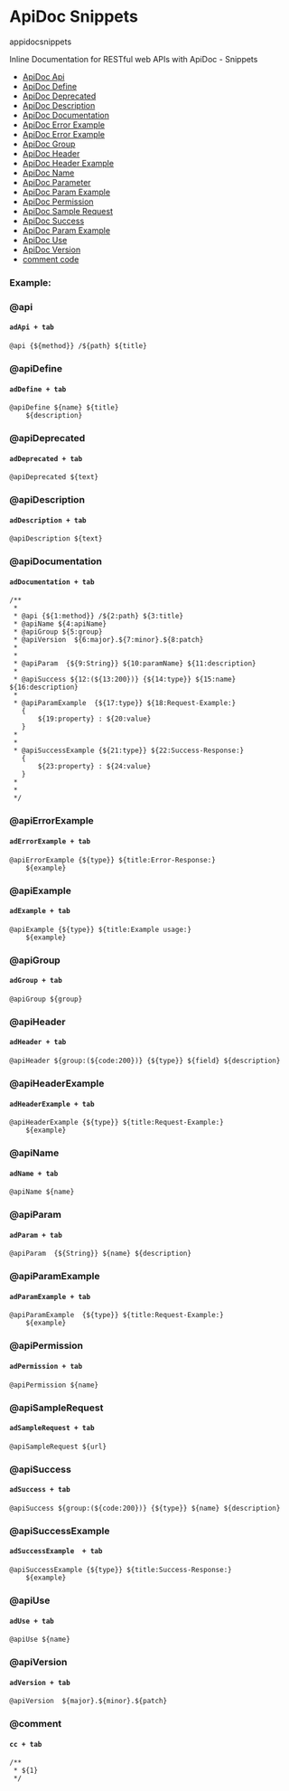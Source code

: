 # ApiDoc Snippets  
appidocsnippets  

  Inline Documentation for RESTful web APIs with ApiDoc - Snippets 
- [ApiDoc Api](#api)
- [ApiDoc Define](#apidefine)
- [ApiDoc Deprecated](#apideprecated)
- [ApiDoc Description](#apidescription)
- [ApiDoc Documentation](#apidocumentation)
- [ApiDoc Error Example](#apierrorexample)
- [ApiDoc Error Example](#apiexample)
- [ApiDoc Group](#apigroup)
- [ApiDoc Header](#apiheader)
- [ApiDoc Header Example](#apiheaderexample)
- [ApiDoc Name](#apiname)
- [ApiDoc Parameter](#apiparam)
- [ApiDoc Param Example](#apiparamexample)
- [ApiDoc Permission](#apipermission)
- [ApiDoc Sample Request](#apisamplerequest)
- [ApiDoc Success](#apisuccess)
- [ApiDoc Param Example](#apisuccessexample)
- [ApiDoc Use](#apiuse)
- [ApiDoc Version](#apiversion)
- [comment code](#comment)


### Example:  

### @api
#### `adApi + tab` 
```
@api {${method}} /${path} ${title}
``` 

### @apiDefine
#### `adDefine + tab` 
```
@apiDefine ${name} ${title}
    ${description} 
``` 

### @apiDeprecated
#### `adDeprecated + tab` 
```
@apiDeprecated ${text}
``` 

### @apiDescription
#### `adDescription + tab` 
```
@apiDescription ${text}
``` 

### @apiDocumentation
#### `adDocumentation + tab` 
```
/**
 * 
 * @api {${1:method}} /${2:path} ${3:title}
 * @apiName ${4:apiName}
 * @apiGroup ${5:group}
 * @apiVersion  ${6:major}.${7:minor}.${8:patch}
 * 
 * 
 * @apiParam  {${9:String}} ${10:paramName} ${11:description}
 * 
 * @apiSuccess ${12:(${13:200})} {${14:type}} ${15:name} ${16:description}
 * 
 * @apiParamExample  {${17:type}} ${18:Request-Example:}
   {
       ${19:property} : ${20:value}
   }
 * 
 * 
 * @apiSuccessExample {${21:type}} ${22:Success-Response:}
   {
       ${23:property} : ${24:value}
   }
 * 
 * 
 */
``` 

### @apiErrorExample
#### `adErrorExample + tab` 
```
@apiErrorExample {${type}} ${title:Error-Response:}
    ${example}
``` 

### @apiExample
#### `adExample + tab` 
```
@apiExample {${type}} ${title:Example usage:}
    ${example}
``` 

### @apiGroup
#### `adGroup + tab` 
```
@apiGroup ${group}
``` 

### @apiHeader
#### `adHeader + tab` 
```
@apiHeader ${group:(${code:200})} {${type}} ${field} ${description}
``` 

### @apiHeaderExample
#### `adHeaderExample + tab` 
```
@apiHeaderExample {${type}} ${title:Request-Example:}
    ${example}
``` 

### @apiName
#### `adName + tab` 
```
@apiName ${name}
``` 

### @apiParam
#### `adParam + tab` 
```
@apiParam  {${String}} ${name} ${description}
``` 

### @apiParamExample
#### `adParamExample + tab` 
```
@apiParamExample  {${type}} ${title:Request-Example:}
    ${example}
``` 

### @apiPermission
#### `adPermission + tab` 
```
@apiPermission ${name}
``` 

### @apiSampleRequest
#### `adSampleRequest + tab` 
```
@apiSampleRequest ${url}
``` 

### @apiSuccess
#### `adSuccess + tab` 
```
@apiSuccess ${group:(${code:200})} {${type}} ${name} ${description}
``` 

### @apiSuccessExample
#### `adSuccessExample  + tab` 
```
@apiSuccessExample {${type}} ${title:Success-Response:}
    ${example}
``` 

### @apiUse
#### `adUse + tab` 
```
@apiUse ${name}
``` 

### @apiVersion
#### `adVersion + tab` 
```
@apiVersion  ${major}.${minor}.${patch}
``` 

### @comment
#### `cc + tab` 
```
/**
 * ${1}
 */
``` 

